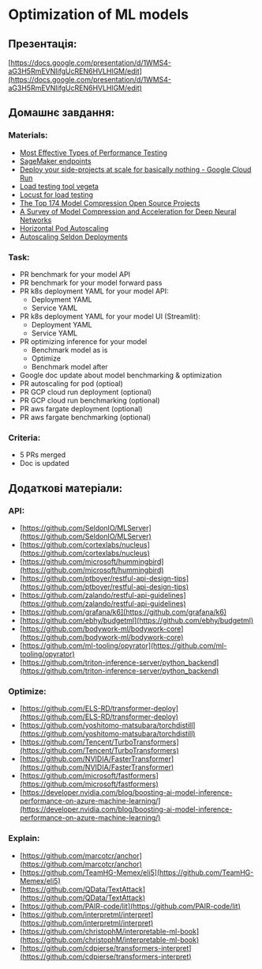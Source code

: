 # Optimization of ML models

## Презентація:

[https://docs.google.com/presentation/d/1WMS4-aG3H5RmEVNIifgUcREN6HVLHlGM/edit](https://docs.google.com/presentation/d/1WMS4-aG3H5RmEVNIifgUcREN6HVLHlGM/edit)

## **Домашнє завдання:**

### Materials:

- [Most Effective Types of Performance Testing](https://loadninja.com/articles/performance-test-types/)
- [SageMaker endpoints](https://github.com/awsdocs/amazon-sagemaker-developer-guide/blob/master/doc_source/realtime-endpoints-deployment.md)
- [Deploy your side-projects at scale for basically nothing - Google Cloud Run](https://alexolivier.me/posts/deploy-container-stateless-cheap-google-cloud-run-serverless)
- [Load testing tool vegeta](https://github.com/tsenart/vegeta)
- [Locust for load testing](https://github.com/locustio/locust)
- [The Top 174 Model Compression Open Source Projects](https://awesomeopensource.com/projects/model-compression)
- [A Survey of Model Compression and Acceleration for Deep Neural Networks](https://arxiv.org/abs/1710.09282)
- [Horizontal Pod Autoscaling](https://kubernetes.io/docs/tasks/run-application/horizontal-pod-autoscale/)
- [Autoscaling Seldon Deployments](https://docs.seldon.io/projects/seldon-core/en/latest/examples/autoscaling_example.html)

### Task:

- PR benchmark for your model API
- PR benchmark for your model forward pass
- PR k8s deployment YAML for your model API:
    - Deployment YAML
    - Service YAML
- PR k8s deployment YAML for your model UI (Streamlit):
    - Deployment YAML
    - Service YAML
- PR optimizing inference for your model
    - Benchmark model as is
    - Optimize
    - Benchmark model after
- Google doc update about model benchmarking & optimization
- PR autoscaling for pod (optioal)
- PR GCP cloud run deployment (optional)
- PR GCP cloud run benchmarking (optional)
- PR aws fargate deployment (optional)
- PR aws fargate benchmarking (optional)

### Criteria:

- 5 PRs merged
- Doc is updated

## Додаткові матеріали:

### API:

- [https://github.com/SeldonIO/MLServer](https://github.com/SeldonIO/MLServer)
- [https://github.com/cortexlabs/nucleus](https://github.com/cortexlabs/nucleus)
- [https://github.com/microsoft/hummingbird](https://github.com/microsoft/hummingbird)
- [https://github.com/ptboyer/restful-api-design-tips](https://github.com/ptboyer/restful-api-design-tips)
- [https://github.com/zalando/restful-api-guidelines](https://github.com/zalando/restful-api-guidelines)
- [https://github.com/grafana/k6](https://github.com/grafana/k6)
- [https://github.com/ebhy/budgetml](https://github.com/ebhy/budgetml)
- [https://github.com/bodywork-ml/bodywork-core](https://github.com/bodywork-ml/bodywork-core)
- [https://github.com/ml-tooling/opyrator](https://github.com/ml-tooling/opyrator)
- [https://github.com/triton-inference-server/python_backend](https://github.com/triton-inference-server/python_backend)

### Optimize:

- [https://github.com/ELS-RD/transformer-deploy](https://github.com/ELS-RD/transformer-deploy)
- [https://github.com/yoshitomo-matsubara/torchdistill](https://github.com/yoshitomo-matsubara/torchdistill)
- [https://github.com/Tencent/TurboTransformers](https://github.com/Tencent/TurboTransformers)
- [https://github.com/NVIDIA/FasterTransformer](https://github.com/NVIDIA/FasterTransformer)
- [https://github.com/microsoft/fastformers](https://github.com/microsoft/fastformers)
- [https://developer.nvidia.com/blog/boosting-ai-model-inference-performance-on-azure-machine-learning/](https://developer.nvidia.com/blog/boosting-ai-model-inference-performance-on-azure-machine-learning/)

### Explain:

- [https://github.com/marcotcr/anchor](https://github.com/marcotcr/anchor)
- [https://github.com/TeamHG-Memex/eli5](https://github.com/TeamHG-Memex/eli5)
- [https://github.com/QData/TextAttack](https://github.com/QData/TextAttack)
- [https://github.com/PAIR-code/lit](https://github.com/PAIR-code/lit)
- [https://github.com/interpretml/interpret](https://github.com/interpretml/interpret)
- [https://github.com/christophM/interpretable-ml-book](https://github.com/christophM/interpretable-ml-book)
- [https://github.com/cdpierse/transformers-interpret](https://github.com/cdpierse/transformers-interpret)